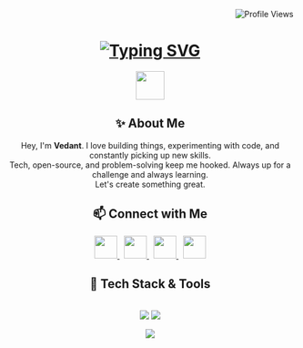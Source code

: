 <p align="right">
  <img src="https://komarev.com/ghpvc/?username=ee3devYT&label=Visitors&color=00AEEF&style=flat" alt="Profile Views" />
</p>

<h1 align="center">
  <a href="https://github.com/ee3devYT">
    <img src="https://readme-typing-svg.herokuapp.com?font=JetBrains+Mono&weight=700&size=32&duration=3000&pause=1000000&color=00AEEF&center=true&vCenter=true&random=false&width=435&lines=Hi+there%2C+I'm+Vedant!" alt="Typing SVG" />
  </a>
</h1>

<p align="center">
  <img src="https://media.giphy.com/media/hvRJCLFzcasrR4ia7z/giphy.gif" width="50">
</p>

<h2 align="center">✨ About Me</h2>

<p align="center">
  Hey, I'm <strong>Vedant</strong>. I love building things, experimenting with code, and constantly picking up new skills.<br>
  Tech, open-source, and problem-solving keep me hooked. Always up for a challenge and always learning.<br>
  Let's create something great.
</p>

<h2 align="center">📫 Connect with Me</h2>

<p align="center">
  <a href="https://discord.com/users/1258651090707157096" target="_blank">
    <img src="https://skillicons.dev/icons?i=discord" width="40" height="40">
  </a>
  &nbsp;
  <a href="https://twitter.com/ee3.lol" target="_blank">
    <img src="https://skillicons.dev/icons?i=twitter" width="40" height="40">
  </a>
  &nbsp;
<a href="https://ee3.lol" target="_blank">
  <img src="https://skillicons.dev/icons?i=htmx" width="40" height="40">
</a>
  &nbsp;
  <a href="mailto:cardboard.ee3.dev@email.com" target="_blank">
    <img src="https://skillicons.dev/icons?i=gmail" width="40" height="40">
  </a>
</p>


<h2 align="center">🚀 Tech Stack & Tools</h2>
<br/>
<div align="center">
    <img src="https://skillicons.dev/icons?i=react,html,css,vscode,github,tailwind,git,rust" />
    <img src="https://skillicons.dev/icons?i=nodejs,python,javascript,typescript,express,firebase,mongodb,nextjs,postgres,flask,figma" /><br>
</div>

<p align="center">
  <img src="https://capsule-render.vercel.app/api?section=footer&type=waving&color=00AEEF" />
</p>



